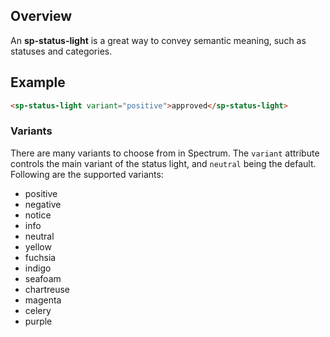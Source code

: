 ## Overview

An **sp-status-light** is a great way to convey semantic meaning, such as statuses and categories.

## Example

```html
<sp-status-light variant="positive">approved</sp-status-light>
```

### Variants

There are many variants to choose from in Spectrum. The `variant`
attribute controls the main variant of the status light, and `neutral` being the default. Following are the supported variants:

-   positive
-   negative
-   notice
-   info
-   neutral
-   yellow
-   fuchsia
-   indigo
-   seafoam
-   chartreuse
-   magenta
-   celery
-   purple

